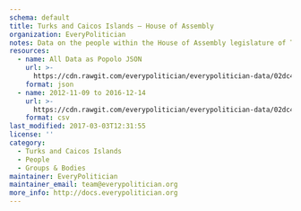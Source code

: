 ```yaml
---
schema: default
title: Turks and Caicos Islands — House of Assembly
organization: EveryPolitician
notes: Data on the people within the House of Assembly legislature of Turks and Caicos Islands.
resources:
  - name: All Data as Popolo JSON
    url: >-
      https://cdn.rawgit.com/everypolitician/everypolitician-data/02dc4cd440dfb9a32d6c224a70109c9f1146416b/data/Turks_and_Caicos_Islands/Assembly/ep-popolo-v1.0.json
    format: json
  - name: 2012-11-09 to 2016-12-14
    url: >-
      https://cdn.rawgit.com/everypolitician/everypolitician-data/02dc4cd440dfb9a32d6c224a70109c9f1146416b/data/Turks_and_Caicos_Islands/Assembly/term-2012.csv
    format: csv
last_modified: 2017-03-03T12:31:55
license: ''
category:
  - Turks and Caicos Islands
  - People
  - Groups & Bodies
maintainer: EveryPolitician
maintainer_email: team@everypolitician.org
more_info: http://docs.everypolitician.org
---
```

